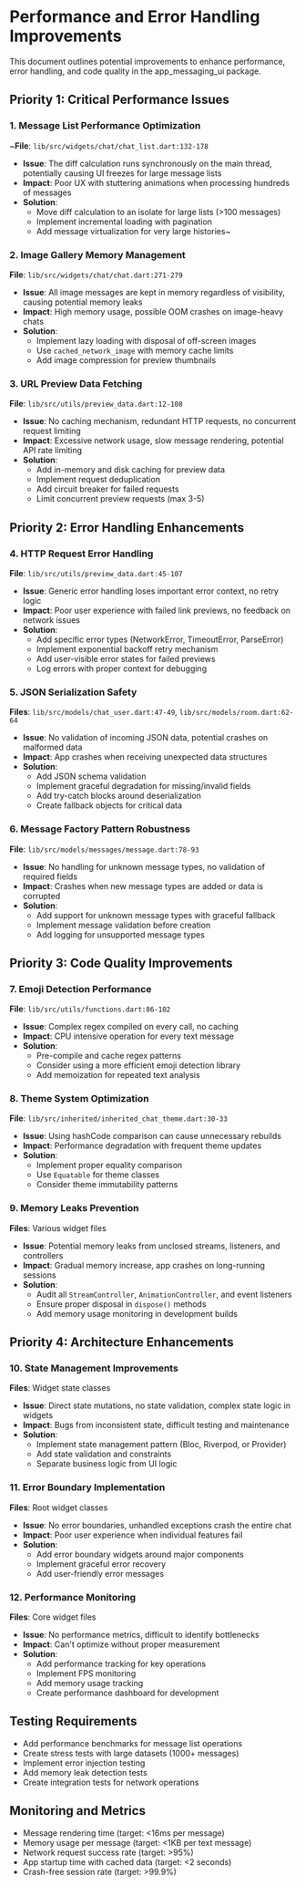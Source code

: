 # Performance and Error Handling Improvements

This document outlines potential improvements to enhance performance, error handling, and code quality in the app_messaging_ui package.

## Priority 1: Critical Performance Issues

### 1. **Message List Performance Optimization**
~**File**: `lib/src/widgets/chat/chat_list.dart:132-178`
- **Issue**: The diff calculation runs synchronously on the main thread, potentially causing UI freezes for large message lists
- **Impact**: Poor UX with stuttering animations when processing hundreds of messages
- **Solution**:
  - Move diff calculation to an isolate for large lists (>100 messages)
  - Implement incremental loading with pagination
  - Add message virtualization for very large histories~

### 2. **Image Gallery Memory Management**
**File**: `lib/src/widgets/chat/chat.dart:271-279`
- **Issue**: All image messages are kept in memory regardless of visibility, causing potential memory leaks
- **Impact**: High memory usage, possible OOM crashes on image-heavy chats
- **Solution**:
  - Implement lazy loading with disposal of off-screen images
  - Use `cached_network_image` with memory cache limits
  - Add image compression for preview thumbnails

### 3. **URL Preview Data Fetching**
**File**: `lib/src/utils/preview_data.dart:12-108`
- **Issue**: No caching mechanism, redundant HTTP requests, no concurrent request limiting
- **Impact**: Excessive network usage, slow message rendering, potential API rate limiting
- **Solution**:
  - Add in-memory and disk caching for preview data
  - Implement request deduplication
  - Add circuit breaker for failed requests
  - Limit concurrent preview requests (max 3-5)

## Priority 2: Error Handling Enhancements

### 4. **HTTP Request Error Handling**
**File**: `lib/src/utils/preview_data.dart:45-107`
- **Issue**: Generic error handling loses important error context, no retry logic
- **Impact**: Poor user experience with failed link previews, no feedback on network issues
- **Solution**:
  - Add specific error types (NetworkError, TimeoutError, ParseError)
  - Implement exponential backoff retry mechanism
  - Add user-visible error states for failed previews
  - Log errors with proper context for debugging

### 5. **JSON Serialization Safety**
**Files**: `lib/src/models/chat_user.dart:47-49`, `lib/src/models/room.dart:62-64`
- **Issue**: No validation of incoming JSON data, potential crashes on malformed data
- **Impact**: App crashes when receiving unexpected data structures
- **Solution**:
  - Add JSON schema validation
  - Implement graceful degradation for missing/invalid fields
  - Add try-catch blocks around deserialization
  - Create fallback objects for critical data

### 6. **Message Factory Pattern Robustness**
**File**: `lib/src/models/messages/message.dart:78-93`
- **Issue**: No handling for unknown message types, no validation of required fields
- **Impact**: Crashes when new message types are added or data is corrupted
- **Solution**:
  - Add support for unknown message types with graceful fallback
  - Implement message validation before creation
  - Add logging for unsupported message types

## Priority 3: Code Quality Improvements

### 7. **Emoji Detection Performance**
**File**: `lib/src/utils/functions.dart:86-102`
- **Issue**: Complex regex compiled on every call, no caching
- **Impact**: CPU intensive operation for every text message
- **Solution**:
  - Pre-compile and cache regex patterns
  - Consider using a more efficient emoji detection library
  - Add memoization for repeated text analysis

### 8. **Theme System Optimization**
**File**: `lib/src/inherited/inherited_chat_theme.dart:30-33`
- **Issue**: Using hashCode comparison can cause unnecessary rebuilds
- **Impact**: Performance degradation with frequent theme updates
- **Solution**:
  - Implement proper equality comparison
  - Use `Equatable` for theme classes
  - Consider theme immutability patterns

### 9. **Memory Leaks Prevention**
**Files**: Various widget files
- **Issue**: Potential memory leaks from unclosed streams, listeners, and controllers
- **Impact**: Gradual memory increase, app crashes on long-running sessions
- **Solution**:
  - Audit all `StreamController`, `AnimationController`, and event listeners
  - Ensure proper disposal in `dispose()` methods
  - Add memory usage monitoring in development builds

## Priority 4: Architecture Enhancements

### 10. **State Management Improvements**
**Files**: Widget state classes
- **Issue**: Direct state mutations, no state validation, complex state logic in widgets
- **Impact**: Bugs from inconsistent state, difficult testing and maintenance
- **Solution**:
  - Implement state management pattern (Bloc, Riverpod, or Provider)
  - Add state validation and constraints
  - Separate business logic from UI logic

### 11. **Error Boundary Implementation**
**Files**: Root widget classes
- **Issue**: No error boundaries, unhandled exceptions crash the entire chat
- **Impact**: Poor user experience when individual features fail
- **Solution**:
  - Add error boundary widgets around major components
  - Implement graceful error recovery
  - Add user-friendly error messages

### 12. **Performance Monitoring**
**Files**: Core widget files
- **Issue**: No performance metrics, difficult to identify bottlenecks
- **Impact**: Can't optimize without proper measurement
- **Solution**:
  - Add performance tracking for key operations
  - Implement FPS monitoring
  - Add memory usage tracking
  - Create performance dashboard for development

## Testing Requirements

- Add performance benchmarks for message list operations
- Create stress tests with large datasets (1000+ messages)
- Implement error injection testing
- Add memory leak detection tests
- Create integration tests for network operations

## Monitoring and Metrics

- Message rendering time (target: <16ms per message)
- Memory usage per message (target: <1KB per text message)
- Network request success rate (target: >95%)
- App startup time with cached data (target: <2 seconds)
- Crash-free session rate (target: >99.9%)